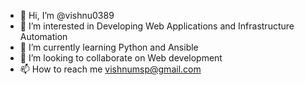 - 👋 Hi, I’m @vishnu0389
- 👀 I’m interested in Developing Web Applications and Infrastructure Automation
- 🌱 I’m currently learning Python and Ansible
- 💞️ I’m looking to collaborate on Web development
- 📫 How to reach me vishnumsp@gmail.com

<!---
vishnu0389/vishnu0389 is a ✨ special ✨ repository because its `README.md` (this file) appears on your GitHub profile.
You can click the Preview link to take a look at your changes.
--->

